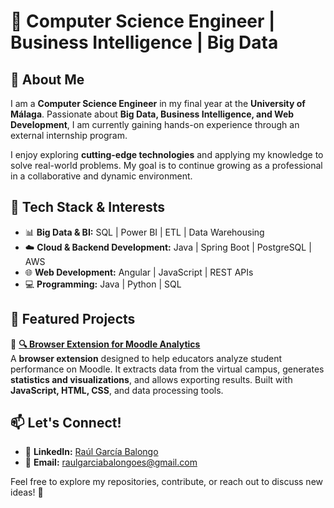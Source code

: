 # 🚀 Computer Science Engineer | Business Intelligence | Big Data 

## 👋 About Me  
I am a **Computer Science Engineer** in my final year at the **University of Málaga**. Passionate about **Big Data, Business Intelligence, and Web Development**, I am currently gaining hands-on experience through an external internship program.  

I enjoy exploring **cutting-edge technologies** and applying my knowledge to solve real-world problems. My goal is to continue growing as a professional in a collaborative and dynamic environment.  

## 🔧 Tech Stack & Interests  
- 📊 **Big Data & BI:** SQL | Power BI | ETL | Data Warehousing  
- ☁️ **Cloud & Backend Development:** Java | Spring Boot | PostgreSQL | AWS  
- 🌐 **Web Development:** Angular | JavaScript | REST APIs  
- 💻 **Programming:** Java | Python | SQL  

## 📂 Featured Projects  
🔹 **[🔍 Browser Extension for Moodle Analytics](#)**  
A **browser extension** designed to help educators analyze student performance on Moodle. It extracts data from the virtual campus, generates **statistics and visualizations**, and allows exporting results. Built with **JavaScript, HTML, CSS**, and data processing tools.  

## 📫 Let's Connect!  
- 💼 **LinkedIn:** [Raúl García Balongo](https://www.linkedin.com/in/raúl-garcía-balongo-865948350)  
- 📧 **Email:** raulgarciabalongoes@gmail.com  

Feel free to explore my repositories, contribute, or reach out to discuss new ideas! 🚀
